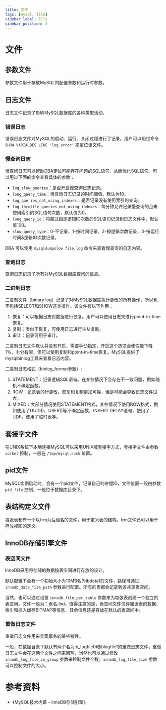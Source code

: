 ```yaml
---
title: 文件
tags: [mysql, file]
sidebar_label: File
sidebar_position: 3
---
```


# 文件

## 参数文件

参数文件用于存放MySQL的配置参数和运行时参数。

## 日志文件

日志文件记录了影响MySQL数据库的各种类型活动。

### 错误日志

错误日志文件对MySQL的启动、运行、关闭过程进行了记录。用户可以用过命令 `SHOW VARIALBES LIKE 'log_error'` 来定位该文件。

### 慢查询日志

慢查询日志可以帮助DBA定位可能存在问题的SQL语句，从而优化SQL语句。可以用过下面的命令查看具体的参数：

* `log_slow_queries`：是否开启慢查询日志记录。
* `long_query_time`：慢查询日志记录的时间阈值，默认为10。
* `log_queries_not_using_indexes`：是否记录没有使用索引的查询。
* `log_throttle_queries_not_using_indexes`：每分钟允许记录慢查询的且未使用索引的SQL语句次数，默认值为0。
* `long_query_io`：将超过指定逻辑IO次数的SQL语句记录到日志文件中，默认值100。
* `slow_query_type`：0-不记录，1-按时间记录，2-按逻辑次数记录，3-按运行时间&逻辑IO次数记录。

DBA 可以使用 `mysqldumpslow file.log` 命令来查看慢查询的日志内容。

### 查询日志

查询日志记录了所有对MySQL数据库查询的信息。

### 二进制日志

二进制文件（binary log）记录了对MySQL数据库执行更改的所有操作，所以也不包括SELECT和SHOW这类操作。该文件有以下作用：

1. 恢复：可以根据日志对数据进行恢复。用户可以使用日志来进行point-in-time恢复。
2. 复制：类似于恢复，可使用日志进行主从复制。
3. 审计：记录可用于审计。

二进制日志文件默认并没有开启，需要手动指定，开启这个选项会使性能下降1%，十分有限，但可以使用复制和point-in-time恢复。MySQL提供了mysqlbinlog工具来查看日志内容。

二进制日志格式（binlog_format参数）:

1. STATEMENT：记录逻辑SQL语句。在某些情况下会存在不一致问题，例如随机不确定函数。
2. ROW：记录表的行更改。恢复和复制更加可靠，但是可能会导致日志文件过大。
3. MIXED：大部分情况使用STATEMENT格式，某些情况下使用ROW格式，例如使用了UUID()、USER()等不确定函数，INSERT DELAY语句，使用了UDF，使用了临时表等。

## 套接字文件

在UNIX系统下本地连接MySQL可以采用UNIX域套接字方式，套接字文件由参数 `socket` 控制，一般在 `/tmp/mysql.sock` 位置。

## pid文件

MySQL实例启动时，会有一个pid文件，记录自己的进程ID，文件位置一般由参数 `pid_file` 控制，一般位于数据库目录下。

## 表结构定义文件

每张表都有一个以frm为后缀名的文件，用于定义表的结构。frm文件还可以用于存放视图的定义。

## InnoDB存储引擎文件

### 表空间文件

InnoDB采用将存储的数据按表空间进行存放的设计。

默认配置下会有一个初始大小为10MB名为ibdata1的文件，路径可通过 `innodb_data_file_path` 参数进行配置。所有的表都会记录到该共享表空间。

当然，也可以通过设置 `innodb_file_per_table` 参数来为每张表创建一个独立的表空间，文件一般为：表名.ibd。值得注意的是，表空间文件仅存储该表的数据、索引和插入缓存BITMAP等信息，其余信息还是存放在默认的表空间中。

### 重做日志文件

重做日志文件用来实现事务的某些特性。

一般，在数据目录下默认有两个名为ib_logfile0和iblogfile1的重做日志文件，重做日志文件会在这两个文件之间来回写，当然也可以通过修改 `innodb_log_file_in_group` 参数来控制文件个数。`innodb_log_file_size` 参数可以控制文件的大小。

# 参考资料

* 《MySQL技术内幕 - InnoDB存储引擎》